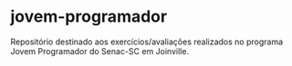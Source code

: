 # jovem-programador
Repositório destinado aos exercícios/avaliações realizados no programa Jovem Programador do Senac-SC em Joinville.